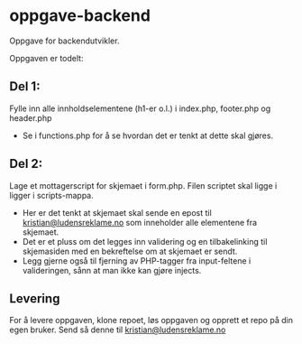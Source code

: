 # oppgave-backend
Oppgave for backendutvikler.

Oppgaven er todelt:

## Del 1:
Fylle inn alle innholdselementene (h1-er o.l.) i index.php, footer.php og header.php

* Se i functions.php for å se hvordan det er tenkt at dette skal gjøres.

## Del 2:
Lage et mottagerscript for skjemaet i form.php. Filen scriptet skal ligge i ligger i scripts-mappa.

* Her er det tenkt at skjemaet skal sende en epost til kristian@ludensreklame.no som inneholder alle elementene fra skjemaet.
* Det er et pluss om det legges inn validering og en tilbakelinking til skjemasiden med en bekreftelse om at skjemaet er sendt.
* Legg gjerne også til fjerning av PHP-tagger fra input-feltene i valideringen, sånn at man ikke kan gjøre injects.

## Levering

For å levere oppgaven, klone repoet, løs oppgaven og opprett et repo på din egen bruker. Send så denne til kristian@ludensreklame.no

